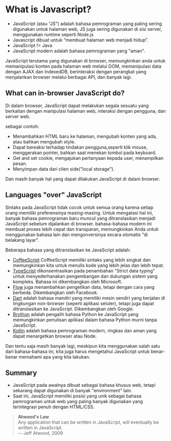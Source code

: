 # What is Javascript?

- JavaScript (atau "JS") adalah bahasa pemrograman yang paling sering digunakan untuk halaman web, JS juga sering digunakan di sisi server, menggunakan runtime seperti Node.js
- Javascript dibuat untuk “membuat halaman web menjadi hidup”.
- JavaScript != Java
- JavaScript modern adalah bahasa pemrograman yang "aman".

JavaScript terutama yang digunakan di browser, memungkinkan anda untuk memanipulasi konten pada halaman web melalui DOM, memanipulasi data dengan AJAX dan IndexedDB, berinteraksi dengan perangkat yang menjalankan browser melalui berbagai API, dan banyak lagi.

## What can in-browser JavaScript do?

Di dalam browser, JavaScript dapat melakukan segala sesuatu yang berkaitan dengan manipulasi halaman web, interaksi dengan pengguna, dan server web.

sebagai contoh:

- Menambahkan HTML baru ke halaman, mengubah konten yang ada, atau bahkan mengubah style.
- Dapat bereaksi terhadap tindakan pengguna,seperti klik mouse, menggerakan pointer, bahkan saat menekan tombol pada keyboard.
- Get and set cookie, mengajukan pertanyaan kepada user, menampilkan pesan.
- Menyimpan data dari clien side("local storage").

Dan masih banyak hal yang dapat dilakukan JavaScript di dalam browser.

## Languages "over" JavaScript

Sintaks pada JavaScript tidak cocok untuk semua orang karena setiap orang memiliki preferensinya masing-masing. Untuk mengatasi hal ini, banyak bahasa pemrograman baru muncul yang ditranslasikan menjadi JavaScript sebelum dijalankan di browser. bahasa-bahasa modern ini membuat proses lebih cepat dan transparan, memungkinkan Anda untuk menggunakan bahasa lain dan mengonversinya secara otomatis "di belakang layar".

Beberapa bahasa yang ditranslasikan ke JavaScript adalah:

- [CoffeeScript](https://coffeescript.org/) CoffeeScript memiliki sintaks yang lebih singkat dan memungkinkan kita untuk menulis kode yang lebih jelas dan lebih tepat.
- [TypeScript](https://www.typescriptlang.org/) dikonsentrasikan pada penambahan "Strict data typing" untuk menyederhanakan pengembangan dan dukungan sistem yang kompleks. Bahasa ini dikembangkan oleh Microsoft.
- [Flow](https://flow.org/) juga menambahkan pengetikan data, tetapi dengan cara yang berbeda. Dikembangkan oleh Facebook.
- [Dart](https://dart.dev/) adalah bahasa mandiri yang memiliki mesin sendiri yang berjalan di lingkungan non-browser (seperti aplikasi seluler), tetapi juga dapat ditranslasikan ke JavaScript. Dikembangkan oleh Google.
- [Brython](https://brython.info/) adalah pengalih bahasa Python ke JavaScript yang memungkinkan penulisan aplikasi dalam bahasa Python murni tanpa JavaScript.
- [Kotlin](https://kotlinlang.org/docs/js-overview.html) adalah bahasa pemrograman modern, ringkas dan aman yang dapat menargetkan browser atau Node.

Dan tentu saja masih banyak lagi, meskipun kita menggunakan salah satu dari bahasa-bahasa ini, kita juga harus mengetahui JavaScript untuk benar-benar memahami apa yang kita lakukan.

## Summary

- JavaScript pada awalnya dibuat sebagai bahasa khusus web, tetapi sekarang dapat digunakan di banyak "environment" lain.
- Saat ini, JavaScript memiliki posisi yang unik sebagai bahasa pemrograman untuk web yang paling banyak digunakan yang terintegrasi penuh dengan HTML/CSS.

> **Atwood's Law**<br>
> Any application that can be written in JavaScript, will eventually be written in JavaScript. <br>
> -- Jeff Atwood, 2009
